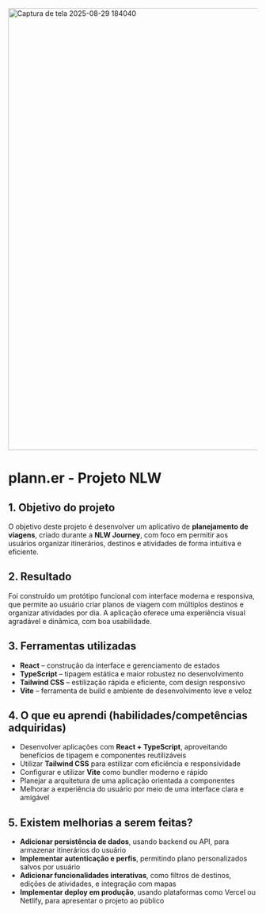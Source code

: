 <img width="1896" height="891" alt="Captura de tela 2025-08-29 184040" src="https://github.com/user-attachments/assets/d592dcfc-345a-440e-ada2-a6b726059aea" />

#  plann.er - Projeto NLW

## 1. Objetivo do projeto
O objetivo deste projeto é desenvolver um aplicativo de **planejamento de viagens**, criado durante a **NLW Journey**, com foco em permitir aos usuários organizar itinerários, destinos e atividades de forma intuitiva e eficiente.

## 2. Resultado
Foi construído um protótipo funcional com interface moderna e responsiva, que permite ao usuário criar planos de viagem com múltiplos destinos e organizar atividades por dia. A aplicação oferece uma experiência visual agradável e dinâmica, com boa usabilidade.

## 3. Ferramentas utilizadas
- **React** – construção da interface e gerenciamento de estados  
- **TypeScript** – tipagem estática e maior robustez no desenvolvimento  
- **Tailwind CSS** – estilização rápida e eficiente, com design responsivo  
- **Vite** – ferramenta de build e ambiente de desenvolvimento leve e veloz

## 4. O que eu aprendi (habilidades/competências adquiridas)
- Desenvolver aplicações com **React + TypeScript**, aproveitando benefícios de tipagem e componentes reutilizáveis  
- Utilizar **Tailwind CSS** para estilizar com eficiência e responsividade  
- Configurar e utilizar **Vite** como bundler moderno e rápido  
- Planejar a arquitetura de uma aplicação orientada a componentes  
- Melhorar a experiência do usuário por meio de uma interface clara e amigável 

## 5. Existem melhorias a serem feitas?
- **Adicionar persistência de dados**, usando backend ou API, para armazenar itinerários do usuário  
- **Implementar autenticação e perfis**, permitindo plano personalizados salvos por usuário  
- **Adicionar funcionalidades interativas**, como filtros de destinos, edições de atividades, e integração com mapas  
- **Implementar deploy em produção**, usando plataformas como Vercel ou Netlify, para apresentar o projeto ao público  
